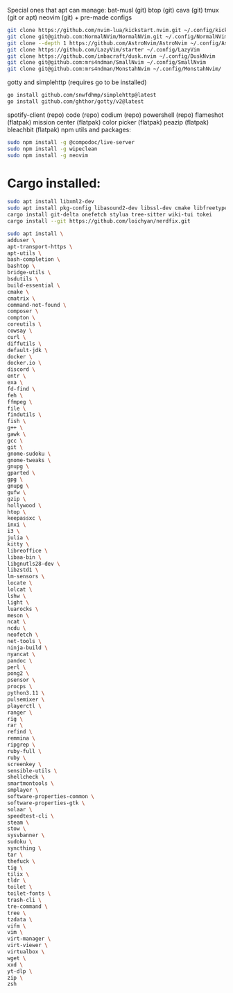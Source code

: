 Special ones that apt can manage:
bat-musl (git)
btop (git)
cava (git)
tmux (git or apt)
neovim (git) + pre-made configs
```bash
git clone https://github.com/nvim-lua/kickstart.nvim.git ~/.config/kickstart-nvim
git clone git@github.com:NormalNVim/NormalNVim.git ~/.config/NormalNVim
git clone --depth 1 https://github.com/AstroNvim/AstroNvim ~/.config/AstroNvim
git clone https://github.com/LazyVim/starter ~/.config/LazyVim
git clone https://github.com/imbacraft/dusk.nvim ~/.config/DuskNvim
git clone git@github.com:mrs4ndman/SmallNvim ~/.config/SmallNvim
git clone git@github.com:mrs4ndman/MonstahNvim ~/.config/MonstahNvim/
```
gotty and simplehttp (requires go to be installed)
```bash
go install github.com/snwfdhmp/simplehttp@latest
go install github.com/ghthor/gotty/v2@latest
```
spotify-client (repo)
code (repo)
codium (repo)
powershell (repo)
flameshot (flatpak)
mission center (flatpak)
color picker (flatpak)
peazip (flatpak)
bleachbit (flatpak)
npm utils and packages:
```bash
sudo npm install -g @compodoc/live-server
sudo npm install -g wipeclean
sudo npm install -g neovim
```

# Cargo installed:
```bash
sudo apt install libxml2-dev
sudo apt install pkg-config libasound2-dev libssl-dev cmake libfreetype6-dev libexpat1-dev libxcb-composite0-dev libharfbuzz-dev
cargo install git-delta onefetch stylua tree-sitter wiki-tui tokei 
cargo install --git https://github.com/loichyan/nerdfix.git
```

```bash
sudo apt install \
adduser \
apt-transport-https \
apt-utils \
bash-completion \
bashtop \
bridge-utils \
bsdutils \
build-essential \
cmake \
cmatrix \
command-not-found \
composer \
compton \
coreutils \
cowsay \
curl \
diffutils \
default-jdk \
docker \
docker.io \
discord \
entr \
exa \
fd-find \
feh \
ffmpeg \
file \
findutils \
fish \
g++ \
gawk \
gcc \
git \
gnome-sudoku \
gnome-tweaks \
gnupg \
gparted \
gpg \
gnupg \
gufw \
gzip \
hollywood \
htop \
keepassxc \
inxi \
i3 \
julia \
kitty \
libreoffice \
libaa-bin \
libgnutls28-dev \
libzstd1 \
lm-sensors \
locate \
lolcat \
lshw \
light \
luarocks \
meson \
ncat \
ncdu \
neofetch \
net-tools \
ninja-build \
nyancat \
pandoc \
perl \
pong2 \
psensor \
procps \
python3.11 \
pulsemixer \
playerctl \
ranger \
rig \
rar \
refind \
remmina \
ripgrep \
ruby-full \
ruby \
screenkey \
sensible-utils \
shellcheck \
smartmontools \
smplayer \
software-properties-common \
software-properties-gtk \
solaar \
speedtest-cli \
steam \
stow \
sysvbanner \
sudoku \
syncthing \
tar \
thefuck \
tig \
tilix \
tldr \
toilet \
toilet-fonts \
trash-cli \
tre-command \
tree \
tzdata \
vifm \
vim \
virt-manager \
virt-viewer \
virtualbox \
wget \
xxd \
yt-dlp \
zip \
zsh 
```
